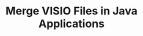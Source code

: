 ---
############################# Static ############################
layout: "autogen"
draft: false
path: "merger/java/visio/"
otherformats: PDF BMP CSV DOC DOCM DOCX DOT DOTM DOTX EPUB Excel HTML Image MHT MHTML ODP ODS ODT OneNote OTP OTT PDF PNG POTM POTX PPS PPSM PPSX PPT PPTM PPTX PS RTF TEX TIF TIFF TSV TXT VDX VSDM VSDX VSSX VSSM VSTM VSTX VSX VTX Web Word Worksheet XLAM XLS XLSB XLSM XLSX XLT XLTM XLTX XPS 

############################# Head ############################
head_title: "Merge VISIO Files via Java & J2SE Documents Merger API"
head_description: "Merge multiple VISIO files into a single file using Java documents merger API with all data, style and formatting as the source documents."

############################# Header ############################
title: "Merge VISIO Files in Java Applications"
description: "Merge multiple VISIO files into a single file using Java documents merger API. Merge selected pages or page ranges from various source documents into a single resultant document with all data, style and formatting as the source documents."

############################# SubMenu ############################
submenu:
    enable: true

############################# About ############################
about:
    enable: true
    title: "GroupDocs.Merger for Java API"
    content: |
        GroupDocs.Merger for Java library offers a simple solution to safely merge & split between a wide range of document formats including PDF, Microsoft Office (Word, Excel, PowerPoint, OneNote), OpenDocument, HTML, images and many others within .NET applications. By adding just a few lines of the code, perform several document operations such as move, remove, rotate, swap, extract or change the orientation of pages within the documents. The documents merging API also supports previewing document pages as an image to analyse the document structure, formatting and content on the page.
        
        GroupDocs.Merger APIs are well supported on all major operating systems and Java versions including J2SE 7.0 (1.7), J2SE 8.0 (1.8) and Java 10.

############################# Steps ############################
steps:
    enable: true
    title_left: "Merge Two or More VISIO Files in Java"
    content_left: |
        [GroupDocs.Merger](https://products.groupdocs.com/merger/java/) makes it easy for Java developers to merge multiple VISIO files by implementing a few easy steps.

        *   Create an instance of **Merger** class and load VISIO file.
        *   Call **Join** method of **Merger** class instance and load another VISIO file.
        *   Call **Save** method of **Merger** class instance to save the merged document.
        
    title_right: "System Requirements"
    content_right: |
        Before executing the code example below, please make sure that you have the following prerequisites installled on your system.

        *   Operating Systems: Microsoft Windows, Linux, MacOS
        *   Development Environments: NetBeans, IntelliJ IDEA, Eclipse
        *   Frameworks: Java 7 (1.7) and above
        *   Download the latest version of GroupDocs.Merger for Java from [Maven](https://repository.groupdocs.com/webapp/#/artifacts/browse/tree/General/repo/com/groupdocs/groupdocs-merger)
        
    code: |
        ```cs
        // Merge VISIO files using GroupDocs.Merger API
        // Instantiate Merger with input VISIO document
        Merger merger = new Merger("input_1.visio"))
          {
            // Call Join method of Merger class instance and pass second source document path
            merger.Join("input_2.visio");
            
            // Call Save method of Merger class instance to save merged document
            merger.Save("merged-file.visio");
          }
        ```
        

demos:
    enable: true
        

about_formats:
    enable: true


more_formats:
    enable: true


back_to_top:
    enable: true
---